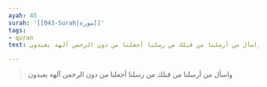 ```yaml
---
ayah: 45
surah: '[[043-Surah|سورة]]'
tags:
- quran
text: واسأل من أرسلنا من قبلك من رسلنا أجعلنا من دون الرحمن آلهة يعبدون

---
```

> واسأل من أرسلنا من قبلك من رسلنا أجعلنا من دون الرحمن آلهة يعبدون
